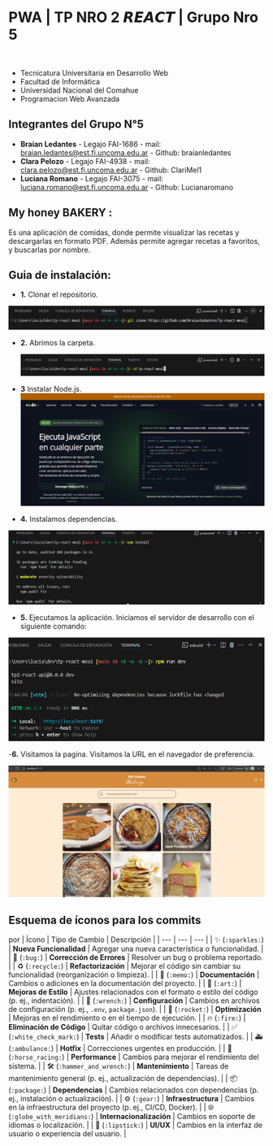 # PWA | TP NRO 2 𝙍𝙀𝘼𝘾𝙏 | Grupo Nro 5
⠀⠀⠀⠀⠀⠀⠀⠀⠀⠀⠀
 - Tecnicatura Universitaria en Desarrollo Web
 - Facultad de Informática
 - Universidad Nacional del Comahue
 - Programacion Web Avanzada
 
 ## Integrantes del Grupo N°5
 - **Braian Ledantes** - Legajo FAI-1686 - mail: braian.ledantes@est.fi.uncoma.edu.ar - Github: braianledantes
 - **Clara Pelozo** - Legajo FAI-4938 - mail: clara.pelozo@est.fi.uncoma.edu.ar - Github: ClariMel1
 - **Luciana Romano** - Legajo FAI-3075 - mail: luciana.romano@est.fi.uncoma.edu.ar - Github: Lucianaromano

## My honey BAKERY : 
Es una aplicación de comidas, donde permite visualizar las recetas y descargarlas en formato PDF. Además permite agregar recetas a favoritos, y buscarlas por nombre.

## Guia de instalación:
- **1.** Clonar el repositorio.

![ClonarRepo](https://github.com/braianledantes/tp-react-meal/blob/main/src/assets/guia/clonaRepo.png)

- **2.** Abrimos la carpeta.

  ![AbrirCarpeta](https://github.com/braianledantes/tp-react-meal/blob/main/src/assets/guia/abrimosCarpeta.png)
  
- **3** Instalar Node.js.
  ![Node.js](https://github.com/braianledantes/tp-react-meal/blob/main/src/assets/guia/instalamos%20node.js.png)

- **4.** Instalamos dependencias.

 ![Dependencias](https://github.com/braianledantes/tp-react-meal/blob/main/src/assets/guia/instalamosDep.png)

- **5.** Ejecutamos la aplicación.
Iniciamos el servidor de desarrollo con el siguiente comando:

 ![Ejecutamos](https://github.com/braianledantes/tp-react-meal/blob/main/src/assets/guia/ejecutamos.png)
  
 
 -**6.** Visitamos la pagina.
Visitamos la URL en el navegador de preferencia.
   
 ![Aplicacion](https://github.com/braianledantes/tp-react-meal/blob/main/src/assets/guia/pagina.png)


## Esquema de íconos para los commits
por
| Ícono | Tipo de Cambio | Descripción |
| --- | --- | --- |
| ✨ (`:sparkles:`) | **Nueva Funcionalidad** | Agregar una nueva característica o funcionalidad. |
| 🐛 (`:bug:`) | **Corrección de Errores** | Resolver un bug o problema reportado. |
| ♻️ (`:recycle:`) | **Refactorización** | Mejorar el código sin cambiar su funcionalidad (reorganización o limpieza). |
| 📝 (`:memo:`) | **Documentación** | Cambios o adiciones en la documentación del proyecto. |
| 🎨 (`:art:`) | **Mejoras de Estilo** | Ajustes relacionados con el formato o estilo del código (p. ej., indentación). |
| 🔧 (`:wrench:`) | **Configuración** | Cambios en archivos de configuración (p. ej., `.env`, `package.json`). |
| 🚀 (`:rocket:`) | **Optimización** | Mejoras en el rendimiento o en el tiempo de ejecución. |
| 🔥 (`:fire:`) | **Eliminación de Código** | Quitar código o archivos innecesarios. |
| ✅ (`:white_check_mark:`) | **Tests** | Añadir o modificar tests automatizados. |
| 🚑️ (`:ambulance:`) | **Hotfix** | Correcciones urgentes en producción. |
| 🐎 (`:horse_racing:`) | **Performance** | Cambios para mejorar el rendimiento del sistema. |
| 🛠️ (`:hammer_and_wrench:`) | **Mantenimiento** | Tareas de mantenimiento general (p. ej., actualización de dependencias). |
| 📦️ (`:package:`) | **Dependencias** | Cambios relacionados con dependencias (p. ej., instalación o actualización). |
| ⚙️ (`:gear:`) | **Infraestructura** | Cambios en la infraestructura del proyecto (p. ej., CI/CD, Docker). |
| 🌐 (`:globe_with_meridians:`) | **Internacionalización** | Cambios en soporte de idiomas o localización. |
| 💄 (`:lipstick:`) | **UI/UX** | Cambios en la interfaz de usuario o experiencia del usuario. |
